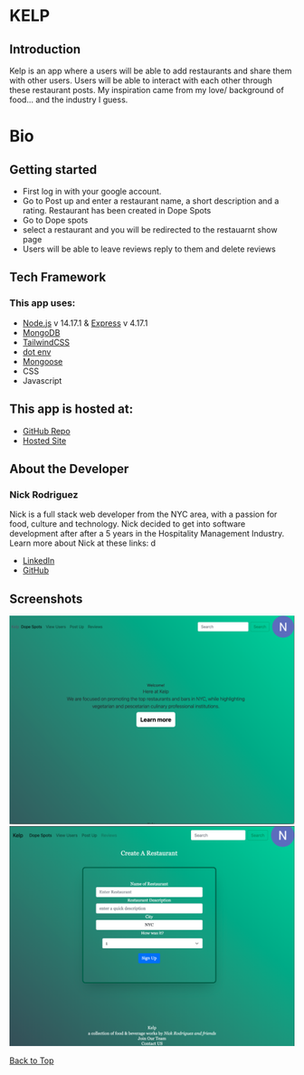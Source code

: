 # KELP
## Introduction
Kelp is an app where a users will be able to add restaurants and share them with other users. Users will be able to interact with each other through these restaurant posts. My inspiration came from my love/ background of food... and the industry I guess. 

# Bio 
## Getting started 
- First log in with your google account. 
- Go to Post up and enter a restaurant name, a short description and a rating. Restaurant has been created in Dope Spots 
- Go to Dope spots 
- select a restaurant and you will be redirected to the restauarnt show page 
- Users will be able to leave reviews reply to them and delete reviews 



## Tech Framework
### This app uses:

* [Node.js](https://nodejs.org/en/) v 14.17.1 & [Express](https://expressjs.com/) v 4.17.1
* [MongoDB](https://www.mongodb.com/cloud/atlas)
* [TailwindCSS](https://tailwindcss.com/)
* [dot env](https://www.npmjs.com/package/dotenv)
* [Mongoose](https://www.npmjs.com/package/mongoose)
* CSS
* Javascript

## This app is hosted at: 
* [GitHub Repo](https://github.com/nrayrod1016/kelp-v1)
* [Hosted Site](https://glacial-plains-71834.herokuapp.com/)

## About the Developer
### Nick Rodriguez

Nick is a full stack web developer from the NYC area, with a passion for food, culture and technology. Nick decided to get into software development after after a 5 years in the Hospitality Management Industry. Learn more about Nick at these links:
d
* [LinkedIn](https://www.linkedin.com/in/nicholas-r-rodriguez/)
* [GitHub](https://github.com/nrayrod1016)


## Screenshots

![Screenshot 1](public/images/Kelphomepage.png)
![Screenshot 2](public/images/CreateRespage.png)


[Back to Top](#top)

 
